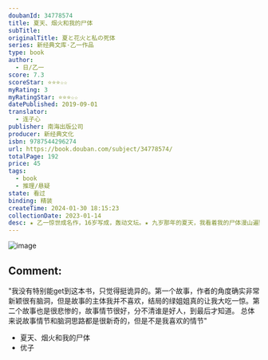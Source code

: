 ```yaml
---
doubanId: 34778574
title: 夏天、烟火和我的尸体
subTitle: 
originalTitle: 夏と花火と私の死体
series: 新经典文库·乙一作品
type: book
author: 
  - 日/乙一
score: 7.3
scoreStar: ⭐⭐⭐☆☆
myRating: 3
myRatingStar: ⭐⭐⭐☆☆
datePublished: 2019-09-01
translator: 
  - 连子心
publisher: 南海出版公司
producer: 新经典文化
isbn: 9787544296274
url: https://book.douban.com/subject/34778574/
totalPage: 192
price: 45
tags: 
  - book
  - 推理/悬疑
state: 看过
binding: 精装
createTime: 2024-01-30 18:15:23
collectionDate: 2023-01-14
desc: ★ 乙一惊世成名作，16岁写成，轰动文坛。★ 九岁那年的夏天，我看着我的尸体漫山遍野奔跑。★ 一部书写天真与恶的暗黑杰作。这个盛夏的故事，让人冷到骨子里。★ 获第6届JUMP小说大奖， 江户川乱步奖、日本推理作家协会奖、山本周五郎奖得主盛赞。★《夏天、烟火和我的尸体》是我在《嫌疑人X的献身》之后读过的最好的日本小说。——读者★《夏天、烟火和我的尸体》是一部奇异卓绝的作品，我16岁的时候絶对写不出来。——我孙子武丸（日本本格推理10佳得主）★《夏天、烟火和我的尸体》与《在黑暗中等》并称为乙一两大杰作，一部冷彻骨髓，一部暖到心底。★ 乙一的作品风格强烈而独特，写尽人性丑恶，让人不寒而栗，又会在淡淡的凄凉中，透露一丝温情与希望。——凤凰网★ 絶版多年后推出的全新译本，知名设计师设计封面，精装典藏。内容简介《夏天、烟火和我的尸体》是日本作...(展开全部)★ 乙一惊世成名作，16岁写成，轰动文坛。★ 九岁那年的夏天，我看着我的尸体漫山遍野奔跑。★ 一部书写天真与恶的暗黑杰作。这个盛夏的故事，让人冷到骨子里。★ 获第6届JUMP小说大奖， 江户川乱步奖、日本推理作家协会奖、山本周五郎奖得主盛赞。★《夏天、烟火和我的尸体》是我在《嫌疑人X的献身》之后读过的最好的日本小说。——读者★《夏天、烟火和我的尸体》是一部奇异卓绝的作品，我16岁的时候絶对写不出来。——我孙子武丸（日本本格推理10佳得主）★《夏天、烟火和我的尸体》与《在黑暗中等》并称为乙一两大杰作，一部冷彻骨髓，一部暖到心底。★ 乙一的作品风格强烈而独特，写尽人性丑恶，让人不寒而栗，又会在淡淡的凄凉中，透露一丝温情与希望。——凤凰网★ 絶版多年后推出的全新译本，知名设计师设计封面，精装典藏。内容简介《夏天、烟火和我的尸体》是日本作家乙一的成名作，16岁写成，轰动日本文坛，并获得第6届JUMP小说大奖，得到江户川乱步奖、日本推理作家协会奖、山本周五郎奖得主盛赞。《夏天、烟火和我的尸体》内容简介：夏日的下午六点天还很亮，我和好朋友坐在高高的树上，看着我喜欢的男孩挥着手从森林那头跑来。风抚摩着我的脸颊，周围全是叶子的香气，真好啊！一只温热的小手搭到我背上，我摔了下去，死掉了。男孩跑到树下，对着一动不动的我笑了。“把五月藏起来吧。”他说。我睁着眼睛，看着他们拼命去藏起我的身体，努力不让别人发现。啊！真是辛苦啊，怎么藏也不得安宁。乙一1978年生，日本作家、独立电影导演。16岁创作《夏天、烟火和我的尸体》，一举夺得1996年第6届JUMP小说大奖，轰动日本文坛。2003年，《GOTH断掌事件》获第3届本格推理大奖。乙一少年成名，写作风格极为鲜明，故事取材大胆，既能冷静彻骨地写出人性极幽微之处，又能细腻描绘孤独人世间温暖美好的情感，被普遍视为写作天才，备受作家、评论家和读者盛赞。代表作还有《暗黑童话》《平面犬》《在黑暗中等》《濒死之绿》等。
---
```


![image](assets/s33451826.jpg)

Comment: 
---
"我没有特别能get到这本书，只觉得挺诡异的。第一个故事，作者的角度确实非常新颖很有脑洞，但是故事的主体我并不喜欢，结局的绿姐姐真的让我大吃一惊。第二个故事也是很悲惨的，故事情节很好，分不清谁是好人，到最后才知道。 总体来说故事情节和脑洞思路都是很新奇的，但是不是我喜欢的情节"


  - 夏天、烟火和我的尸体
  - 优子
